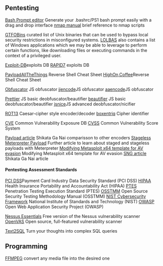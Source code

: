 ## Pentesting

[Bash Prompt editor](https://bashrcgenerator.com) Generate your .bashrc/PS1 bash prompt easily  with a drag and drop interface
[nmap manual](https://nmap.org/book/man-nse.html) brief reference to nmap scripts 

[GTFOBins](https://gtfobins.github.io/) curated list of Unix binaries that can be used to bypass local security restrictions in misconfigured systems.
[LOLBAS](https://lolbas-project.github.io/#) also contains a list of Windows applications which we may be able to leverage to perform certain functions, like downloading files or executing commands in the context of a privileged user.

[Exploit-DB](https://www.exploit-db.com)exploits DB
[RAPID7](https://www.rapid7.com/db/) exploits DB

[PayloadAllTheThings](https://github.com/swisskyrepo/PayloadsAllTheThings/blob/master/Methodology%20and%20Resources/Reverse%20Shell%20Cheatsheet.md) Reverse Shell Cheat Sheet
[HighOn,Coffee](https://highon.coffee/blog/reverse-shell-cheat-sheet/)Reverse Shell Cheat Sheet

[Obfuscator](https://obfuscator.io) JS obfuscator
[jjencode](https://utf-8.jp/public/jjencode.html)JS obfuscator
[aaencode](https://utf-8.jp/public/aaencode.html)JS obfuscator

[Prettier](https://prettier.io/playground/) JS basic deobfuscator/beautifier
[beautifier](https://beautifier.io) JS basic deobfuscator/beautifier
[jsnice](http://www.jsnice.org)JS advanced deobfuscator/nicifier

[ROT13](https://rot13.com) Caesar-cipher style encoder/decoder
[boxentriq](https://www.boxentriq.com/code-breaking/cipher-identifier) Cipher identifier

[CVE](https://www.cve.org/About/Overview) Common Vulnerability Exposure DB
[CVSS](https://nvd.nist.gov/vuln-metrics/cvss/v3-calculator) Common Vulnerability Score System

[Payload article](https://hatching.io/blog/metasploit-payloads2/) Shikata Ga Nai comparisson to other encoders
[Stageless Meterpreter Payload](https://www.rapid7.com/blog/post/2015/03/25/stageless-meterpreter-payloads/) Further article to learn about staged and stageless payloads with Meterpreter
[Modifying Metasploit x64 template for AV evasion](https://www.blackhillsinfosec.com/modifying-metasploit-x64-template-for-av-evasion/) Modifying Metasploit x64 template for AV evasion
[SNG article](https://www.mandiant.com/resources/blog/shikata-ga-nai-encoder-still-going-strong) Shikata Ga Nai article

#### Pentesting Assessment Standards

[PCI DSS](https://www.pcisecuritystandards.org/pci_security/)Payment Card Industry Data Security Standard (PCI DSS)
[HIPAA](https://www.hipaa.com/) Health Insurance Portability and Accountability Act (HIPAA)
[PTES](http://www.pentest-standard.org/index.php/Main_Page) Penetration Testing Execution Standard (PTES)
[OSSTMM](https://www.isecom.org/OSSTMM.3.pdf) Open Source Security Testing Methodology Manual (OSSTMM)
[NIST Cybersecurity Framework](https://www.nist.gov/cyberframework) National Institute of Standards and Technology (NIST)
[OWASP](https://owasp.org/) Open Web Application Security Project (OWASP)

[Nessus Essentials](https://community.tenable.com/s/article/Nessus-Essentials) Free version of the Nessus vulnerability scanner
[OpenVAS](https://www.openvas.org/) Open source, full-featured vulnerability scanner

[Text2SQL](https://www.text2sql.ai) Turn your thoughts into complex SQL queries

## Programming

[FFMPEG](https://ffmpeg.org) convert any media file into the desired one